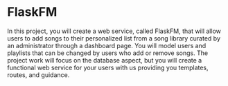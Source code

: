 # FlaskFM

In this project, you will create a web service, called FlaskFM, that will allow users to add songs to their personalized list from a song library curated by an administrator through a dashboard page. You will model users and playlists that can be changed by users who add or remove songs. The project work will focus on the database aspect, but you will create a functional web service for your users with us providing you templates, routes, and guidance.
